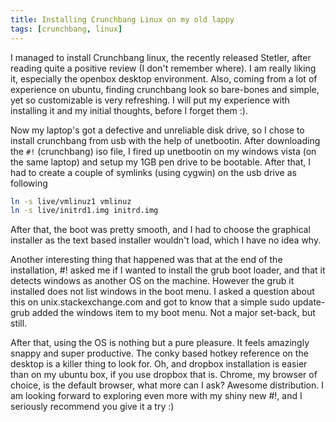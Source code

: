 ```yaml
---
title: Installing Crunchbang Linux on my old lappy
tags: [crunchbang, linux]
---
```


I managed to install Crunchbang linux, the recently released Stetler, after
reading quite a positive review (I don't remember where). I am really liking
it, especially the openbox desktop environment. Also, coming from a lot of
experience on ubuntu, finding crunchbang look so bare-bones and simple, yet so
customizable is very refreshing. I will put my experience with installing it
and my initial thoughts, before I forget them :).

Now my laptop's got a defective and unreliable disk drive, so I chose to
install crunchbang from usb with the help of unetbootin. After downloading the
`#!` (crunchbang) iso file, I fired up unetbootin on my windows vista (on the
same laptop) and setup my 1GB pen drive to be bootable. After that, I had to
create a couple of symlinks (using cygwin) on the usb drive as following

```bash
ln -s live/vmlinuz1 vmlinuz
ln -s live/initrd1.img initrd.img
```

After that, the boot was pretty smooth, and I had to choose the graphical
installer as the text based installer wouldn't load, which I have no idea why.

Another interesting thing that happened was that at the end of the
installation, #! asked me if I wanted to install the grub boot loader, and that
it detects windows as another OS on the machine. However the grub it installed
does not list windows in the boot menu. I asked a question about this on
unix.stackexchange.com and got to know that a simple sudo update-grub added the
windows item to my boot menu. Not a major set-back, but still.

After that, using the OS is nothing but a pure pleasure. It feels amazingly
snappy and super productive. The conky based hotkey reference on the desktop is
a killer thing to look for. Oh, and dropbox installation is easier than on my
ubuntu box, if you use dropbox that is. Chrome, my browser of choice, is the
default browser, what more can I ask? Awesome distribution. I am looking
forward to exploring even more with my shiny new #!, and I seriously recommend
you give it a try :)
